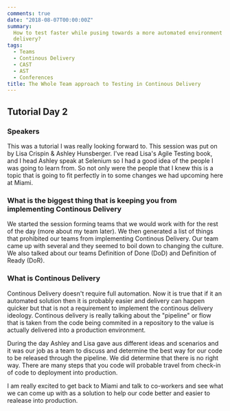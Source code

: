 ```yaml
---
comments: true
date: "2018-08-07T00:00:00Z"
summary:
  How to test faster while pusing towards a more automated environment of continous
  delivery?
tags:
  - Teams
  - Continous Delivery
  - CAST
  - AST
  - Conferences
title: The Whole Team approach to Testing in Continous Delivery
---
```


## Tutorial Day 2

### Speakers

This was a tutorial I was really looking forward to. This session was put on by Lisa Crispin & Ashley Hunsberger. I've read Lisa's Agile Testing book, and I head Ashley speak at Selenium so I had a good idea of the people I was going to learn from. So not only were the people that I knew this is a topic that is going to fit perfectly in to some changes we had upcoming here at Miami.

### What is the biggest thing that is keeping you from implementing Continous Delivery

We started the session forming teams that we would work with for the rest of the day (more about my team later). We then generated a list of things that prohibited our teams from implementing Continous Delivery. Our team came up with several and they seemed to boil down to changing the culture. We also talked about our teams Definition of Done (DoD) and Definition of Ready (DoR).

### What is Continous Delivery

Continous Delivery doesn't require full automation. Now it is true that if it an automated solution then it is probably easier and delivery can happen quicker but that is not a requirement to implement the continous delivery ideology. Continous delivery is really talking about the "pipeline" or flow that is taken from the code being commited in a repository to the value is actually delivered into a production environment.

During the day Ashley and Lisa gave aus different ideas and scenarios and it was our job as a team to discuss and determine the best way for our code to be released through the pipeline. We did determine that there is no right way. There are many steps that you code will probable travel from check-in of code to deployment into production.

I am really excited to get back to Miami and talk to co-workers and see what we can come up with as a solution to help our code better and easier to realease into production.
